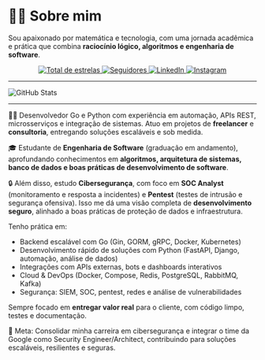 # 👨‍💻 Sobre mim

Sou apaixonado por matemática e tecnologia, com uma jornada acadêmica e prática que combina **raciocínio lógico, algoritmos e engenharia de software**.


<p align="center">
  <a href="https://github.com/21v1u5">
    <img 
      alt="Total de estrelas" 
      title="Total de estrelas GitHub" 
      src="https://custom-icon-badges.demolab.com/github/stars/21v1u5?color=55960c&style=for-the-badge&labelColor=488207&logo=star&label=estrelas"
    />
  </a>
  <a href="https://github.com/21v1u5?tab=followers">
    <img 
      alt="Seguidores" 
      title="Me siga no GitHub" 
      src="https://custom-icon-badges.demolab.com/github/followers/21v1u5?color=236ad3&labelColor=1155ba&style=for-the-badge&logo=github&label=Seguidores&logoColor=white"
    />
  </a>
  <a href="https://www.linkedin.com/in/l%C3%ADvius-penha-650a7b2a8/">
    <img 
      alt="LinkedIn" 
      title="Me siga no LinkedIn" 
      src="https://img.shields.io/badge/LinkedIn-0077B5?style=for-the-badge&logo=linkedin&logoColor=white"
    />
  </a>
  <a href="https://www.instagram.com/01001100.exe/">
    <img 
      alt="Instagram"
      title="Me siga no Instagram" 
      src="https://img.shields.io/badge/Instagram-E4405F?style=for-the-badge&logo=instagram&logoColor=white"
    />
  </a>
</p>

---
![GitHub Stats](https://github-readme-stats.vercel.app/api?username=21v1u5&show_icons=true&theme=radical)

---
👨‍💻 Desenvolvedor Go e Python com experiência em automação, APIs REST, microsserviços e integração de sistemas. 
Atuo em projetos de **freelancer** e **consultoria**, entregando soluções escaláveis e sob medida. 

🎓 Estudante de **Engenharia de Software** (graduação em andamento), aprofundando conhecimentos em **algoritmos, arquitetura de sistemas, banco de dados e boas práticas de desenvolvimento de software**. 

🔒 Além disso, estudo **Cibersegurança**, com foco em **SOC Analyst** (monitoramento e resposta a incidentes) e **Pentest** (testes de intrusão e segurança ofensiva). 
Isso me dá uma visão completa de **desenvolvimento seguro**, alinhado a boas práticas de proteção de dados e infraestrutura. 

Tenho prática em:
- Backend escalável com Go (Gin, GORM, gRPC, Docker, Kubernetes) 
- Desenvolvimento rápido de soluções com Python (FastAPI, Django, automação, análise de dados) 
- Integrações com APIs externas, bots e dashboards interativos 
- Cloud & DevOps (Docker, Compose, Redis, PostgreSQL, RabbitMQ, Kafka) 
- Segurança: SIEM, SOC, pentest, redes e análise de vulnerabilidades 

Sempre focado em **entregar valor real** para o cliente, com código limpo, testes e documentação.
 


🎯 Meta: Consolidar minha carreira em cibersegurança e integrar o time da Google como Security Engineer/Architect, contribuindo para soluções escaláveis, resilientes e seguras.


